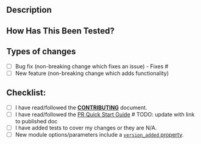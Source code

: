 <!-- markdownlint-disable-file -->

## Description
<!--- Describe your changes in detail -->
<!--- Why is this change required? What problem does it solve? -->

## How Has This Been Tested?
<!--- Please describe in detail how you tested your changes. -->

## Types of changes
<!--- What types of changes does your code introduce? Put an `x` in all the boxes that apply: -->
- [ ] Bug fix (non-breaking change which fixes an issue) - Fixes #
- [ ] New feature (non-breaking change which adds functionality)

## Checklist:
<!--- Go over all the following points, and put an `x` in all the boxes that apply. -->
<!--- If you're unsure about any of these, don't hesitate to ask. We're here to help! -->
- [ ] I have read/followed the [**CONTRIBUTING**](https://github.com/LowlyDBA/lowlydba.sqlserver/blob/main/.github/CONTRIBUTING.md) document.
- [ ] I have read/followed the [PR Quick Start Guide](https://github.com/ansible/community-docs/blob/main/create_pr_quick_start_guide.rst)  # TODO: update with link to published doc
- [ ] I have added tests to cover my changes or they are N/A.
- [ ] New module options/parameters include a [`version_added` property](https://docs.ansible.com/ansible/latest/dev_guide/developing_modules_documenting.html#documentation-fields).
